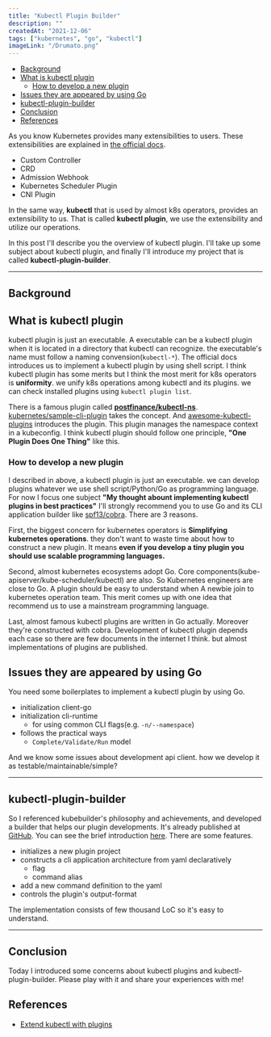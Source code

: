 ```yaml
---
title: "Kubectl Plugin Builder"
description: ""
createdAt: "2021-12-06"
tags: ["kubernetes", "go", "kubectl"]
imageLink: "/Drumato.png"
---
```


- [Background](#background)
- [What is kubectl plugin](#what-is-kubectl-plugin)
  - [How to develop a new plugin](#how-to-develop-a-new-plugin)
- [Issues they are appeared by using Go](#issues-they-are-appeared-by-using-go)
- [kubectl-plugin-builder](#kubectl-plugin-builder)
- [Conclusion](#conclusion)
- [References](#references)

As you know Kubernetes provides many extensibilities to users.
These extensibilities are explained in [the official docs](https://kubernetes.io/docs/concepts/extend-kubernetes/).  

- Custom Controller
- CRD
- Admission Webhook
- Kubernetes Scheduler Plugin
- CNI Plugin

In the same way, **kubectl** that is used by almost k8s operators, provides an extensibility to us.
That is called **kubectl plugin**, we use the extensibility and utilize our operations.  

In this post I'll describe you the overview of kubectl plugin.
I'll take up some subject about kubectl plugin,
and finally I'll introduce my project that is called **kubectl-plugin-builder**.  

---

## Background

## What is kubectl plugin

kubectl plugin is just an executable.
A executable can be a kubectl plugin when it is located in a directory that kubectl can recognize.
the executable's name must follow a naming convension(`kubectl-*`).
The official docs introduces us to implement a kubectl plugin by using shell script.
I think kubectl plugin has some merits but I think the most merit for k8s operators is **uniformity**.
we unify k8s operations among kubectl and its plugins.
we can check installed plugins using `kubectl plugin list`.  

There is a famous plugin called **[postfinance/kubectl-ns](https://github.com/postfinance/kubectl-ns)**.
[kubernetes/sample-cli-plugin](https://github.com/kubernetes/sample-cli-plugin) takes the concept.
And [awesome-kubectl-plugins](https://github.com/ishantanu/awesome-kubectl-plugins) introduces the plugin.
This plugin manages the namespace context in a kubeconfig.
I think kubectl plugin should follow one principle, **"One Plugin Does One Thing"** like this.  

### How to develop a new plugin

I described in above, a kubectl plugin is just an executable.
we can develop plugins whatever we use shell script/Python/Go as programming language.
For now I focus one subject **"My thought abount implementing kubectl plugins in best practices"**
I'll strongly recommend you to use Go and its CLI application builder like [spf13/cobra](https://github.com/spf13/cobra).
There are 3 reasons.  

First, the biggest concern for kubernetes operators is **Simplifying kubernetes operations**.
they don't want to waste time about how to construct a new plugin.
It means **even if you develop a tiny plugin you should use scalable programming languages.**  

Second, almost kubernetes ecosystems adopt Go. Core components(kube-apiserver/kube-scheduler/kubectl) are also.
So Kubernetes engineers are close to Go.
A plugin should be easy to understand when A newbie join to kubernetes operation team.
This merit comes up with one idea that recommend us to use a mainstream programming language.  

Last, almost famous kubectl plugins are written in Go actually.
Moreover they're constructed with cobra.
Development of kubectl plugin depends each case so there are few documents in the internet I think.
but almost implementations of plugins are published.  

## Issues they are appeared by using Go

You need some boilerplates to implement a kubectl plugin by using Go.  

- initialization client-go
- initialization cli-runtime
  - for using common CLI flags(e.g. `-n/--namespace`)
- follows the practical ways
  - `Complete/Validate/Run` model

And we know some issues about development api client.
how we develop it as testable/maintainable/simple?

---

## kubectl-plugin-builder

So I referenced kubebuilder's philosophy and achievements,
and developed a builder that helps our plugin developments.
It's already published at [GitHub](https://github.com/Drumato/kubectl-plugin-builder).
You can see the brief introduction [here](https://github.com/Drumato/kubectl-plugin-builder/blob/main/docs/introduction.md).
There are some features.  

- initializes a new plugin project
- constructs a cli application architecture from yaml declaratively
  - flag
  - command alias
- add a new command definition to the yaml
- controls the plugin's output-format

The implementation consists of few thousand LoC so it's easy to understand.

---

## Conclusion

Today I introduced some concerns about kubectl plugins and kubectl-plugin-builder.
Please play with it and share your experiences with me!  

## References

- [Extend kubectl with plugins](https://kubernetes.io/docs/tasks/extend-kubectl/kubectl-plugins/)
